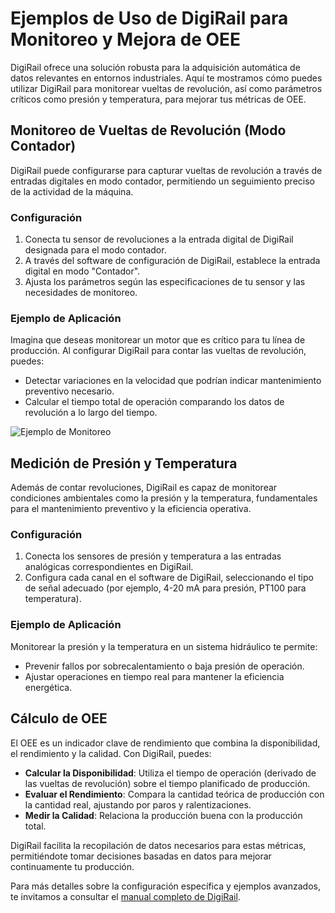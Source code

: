 # Ejemplos de Uso de DigiRail para Monitoreo y Mejora de OEE

DigiRail ofrece una solución robusta para la adquisición automática de datos relevantes en entornos industriales. Aquí te mostramos cómo puedes utilizar DigiRail para monitorear vueltas de revolución, así como parámetros críticos como presión y temperatura, para mejorar tus métricas de OEE.

## Monitoreo de Vueltas de Revolución (Modo Contador)

DigiRail puede configurarse para capturar vueltas de revolución a través de entradas digitales en modo contador, permitiendo un seguimiento preciso de la actividad de la máquina.

### Configuración

1. Conecta tu sensor de revoluciones a la entrada digital de DigiRail designada para el modo contador.
2. A través del software de configuración de DigiRail, establece la entrada digital en modo "Contador".
3. Ajusta los parámetros según las especificaciones de tu sensor y las necesidades de monitoreo.

### Ejemplo de Aplicación

Imagina que deseas monitorear un motor que es crítico para tu línea de producción. Al configurar DigiRail para contar las vueltas de revolución, puedes:

- Detectar variaciones en la velocidad que podrían indicar mantenimiento preventivo necesario.
- Calcular el tiempo total de operación comparando los datos de revolución a lo largo del tiempo.

![Ejemplo de Monitoreo](https://github.com/AgustinMadygraf/DigiRail/blob/main/SCR/config/img1.jpg)

## Medición de Presión y Temperatura

Además de contar revoluciones, DigiRail es capaz de monitorear condiciones ambientales como la presión y la temperatura, fundamentales para el mantenimiento preventivo y la eficiencia operativa.

### Configuración

1. Conecta los sensores de presión y temperatura a las entradas analógicas correspondientes en DigiRail.
2. Configura cada canal en el software de DigiRail, seleccionando el tipo de señal adecuado (por ejemplo, 4-20 mA para presión, PT100 para temperatura).

### Ejemplo de Aplicación

Monitorear la presión y la temperatura en un sistema hidráulico te permite:

- Prevenir fallos por sobrecalentamiento o baja presión de operación.
- Ajustar operaciones en tiempo real para mantener la eficiencia energética.

## Cálculo de OEE

El OEE es un indicador clave de rendimiento que combina la disponibilidad, el rendimiento y la calidad. Con DigiRail, puedes:

- **Calcular la Disponibilidad**: Utiliza el tiempo de operación (derivado de las vueltas de revolución) sobre el tiempo planificado de producción.
- **Evaluar el Rendimiento**: Compara la cantidad teórica de producción con la cantidad real, ajustando por paros y ralentizaciones.
- **Medir la Calidad**: Relaciona la producción buena con la producción total.

DigiRail facilita la recopilación de datos necesarios para estas métricas, permitiéndote tomar decisiones basadas en datos para mejorar continuamente tu producción.

Para más detalles sobre la configuración específica y ejemplos avanzados, te invitamos a consultar el [manual completo de DigiRail](https://cdn.novusautomation.com/downloads/manual_digirail_connect_v10x_m_es.pdf).